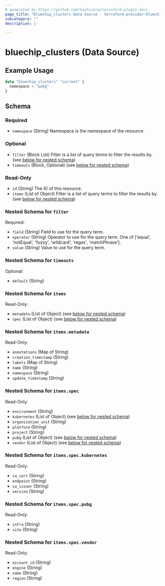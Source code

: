 ```yaml
---
# generated by https://github.com/hashicorp/terraform-plugin-docs
page_title: "bluechip_clusters Data Source - terraform-provider-bluechip"
subcategory: ""
description: |-
  
---
```


# bluechip_clusters (Data Source)



## Example Usage

```terraform
data "bluechip_clusters" "current" {
  namespace = "pubg"
}
```

<!-- schema generated by tfplugindocs -->
## Schema

### Required

- `namespace` (String) Namespace is the namespace of the resource.

### Optional

- `filter` (Block List) Filter is a list of query terms to filter the results by. (see [below for nested schema](#nestedblock--filter))
- `timeouts` (Block, Optional) (see [below for nested schema](#nestedblock--timeouts))

### Read-Only

- `id` (String) The ID of this resource.
- `items` (List of Object) Filter is a list of query terms to filter the results by. (see [below for nested schema](#nestedatt--items))

<a id="nestedblock--filter"></a>
### Nested Schema for `filter`

Required:

- `field` (String) Field to use for the query term.
- `operator` (String) Operator to use for the query term. One of ['equal', 'notEqual', 'fuzzy', 'wildcard', 'regex', 'matchPhrase'].
- `value` (String) Value to use for the query term.


<a id="nestedblock--timeouts"></a>
### Nested Schema for `timeouts`

Optional:

- `default` (String)


<a id="nestedatt--items"></a>
### Nested Schema for `items`

Read-Only:

- `metadata` (List of Object) (see [below for nested schema](#nestedobjatt--items--metadata))
- `spec` (List of Object) (see [below for nested schema](#nestedobjatt--items--spec))

<a id="nestedobjatt--items--metadata"></a>
### Nested Schema for `items.metadata`

Read-Only:

- `annotations` (Map of String)
- `creation_timestamp` (String)
- `labels` (Map of String)
- `name` (String)
- `namespace` (String)
- `update_timestamp` (String)


<a id="nestedobjatt--items--spec"></a>
### Nested Schema for `items.spec`

Read-Only:

- `environment` (String)
- `kubernetes` (List of Object) (see [below for nested schema](#nestedobjatt--items--spec--kubernetes))
- `organization_unit` (String)
- `platform` (String)
- `project` (String)
- `pubg` (List of Object) (see [below for nested schema](#nestedobjatt--items--spec--pubg))
- `vendor` (List of Object) (see [below for nested schema](#nestedobjatt--items--spec--vendor))

<a id="nestedobjatt--items--spec--kubernetes"></a>
### Nested Schema for `items.spec.kubernetes`

Read-Only:

- `ca_cert` (String)
- `endpoint` (String)
- `sa_issuer` (String)
- `version` (String)


<a id="nestedobjatt--items--spec--pubg"></a>
### Nested Schema for `items.spec.pubg`

Read-Only:

- `infra` (String)
- `site` (String)


<a id="nestedobjatt--items--spec--vendor"></a>
### Nested Schema for `items.spec.vendor`

Read-Only:

- `account_id` (String)
- `engine` (String)
- `name` (String)
- `region` (String)
